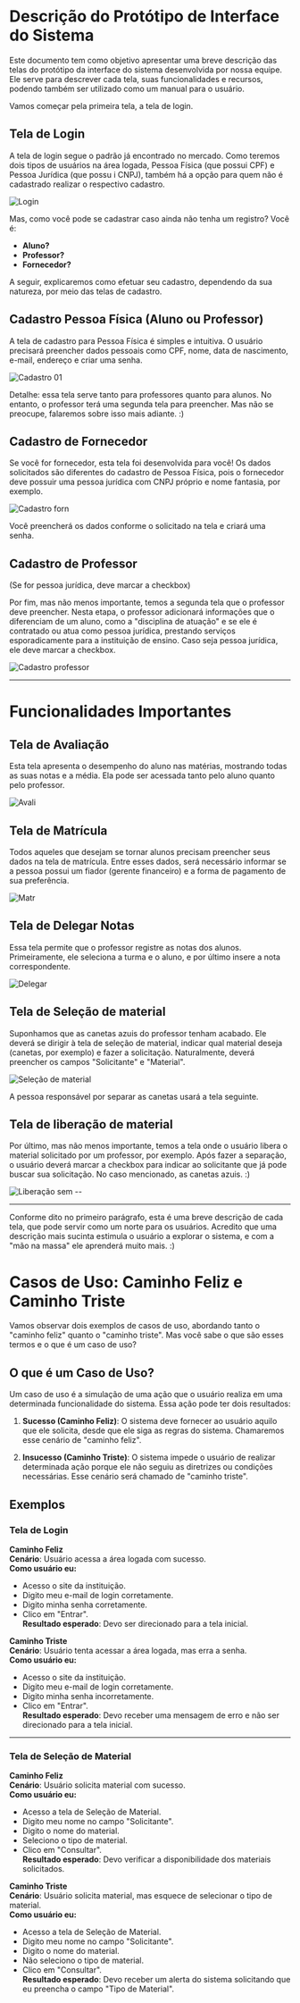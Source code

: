 # Descrição do Protótipo de Interface do Sistema

Este documento tem como objetivo apresentar uma breve descrição das telas do protótipo da interface do sistema desenvolvida por nossa equipe. Ele serve para descrever cada tela, suas funcionalidades e recursos, podendo também ser utilizado como um manual para o usuário.

Vamos começar pela primeira tela, a tela de login.

## Tela de Login


A tela de login segue o padrão já encontrado no mercado. Como teremos dois tipos de usuários na área logada, Pessoa Física (que possui CPF) e Pessoa Jurídica (que possu
i CNPJ), também há a opção para quem não é cadastrado realizar o respectivo cadastro.

![Login](https://github.com/user-attachments/assets/742bd9af-6873-48d8-a0fa-29861389ac6b)

Mas, como você pode se cadastrar caso ainda não tenha um registro? Você é:

- **Aluno?**
- **Professor?**
- **Fornecedor?**

A seguir, explicaremos como efetuar seu cadastro, dependendo da sua natureza, por meio das telas de cadastro.

## Cadastro Pessoa Física (Aluno ou Professor)

A tela de cadastro para Pessoa Física é simples e intuitiva. O usuário precisará preencher dados pessoais como CPF, nome, data de nascimento, e-mail, endereço e criar uma senha. 

![Cadastro 01](https://github.com/user-attachments/assets/9c35cad7-b5aa-40a5-90e6-fa6923ad98b0)

Detalhe: essa tela serve tanto para professores quanto para alunos. No entanto, o professor terá uma segunda tela para preencher. Mas não se preocupe, falaremos sobre isso mais adiante. :)

## Cadastro de Fornecedor

Se você for fornecedor, esta tela foi desenvolvida para você! Os dados solicitados são diferentes do cadastro de Pessoa Física, pois o fornecedor deve possuir uma pessoa jurídica com CNPJ próprio e nome fantasia, por exemplo. 

![Cadastro forn](https://github.com/user-attachments/assets/5d6c059d-7473-472a-b9bf-41deee2b6a07)

Você preencherá os dados conforme o solicitado na tela e criará uma senha.

## Cadastro de Professor
(Se for pessoa jurídica, deve marcar a checkbox)

Por fim, mas não menos importante, temos a segunda tela que o professor deve preencher. Nesta etapa, o professor adicionará informações que o diferenciam de um aluno, como a "disciplina de atuação" e se ele é contratado ou atua como pessoa jurídica, prestando serviços esporadicamente para a instituição de ensino. Caso seja pessoa jurídica, ele deve marcar a checkbox.

![Cadastro professor](https://github.com/user-attachments/assets/06cb4149-55ea-46b8-b2f1-eb074c6c3908)

---

# Funcionalidades Importantes

## Tela de Avaliação

Esta tela apresenta o desempenho do aluno nas matérias, mostrando todas as suas notas e a média. Ela pode ser acessada tanto pelo aluno quanto pelo professor.

![Avali](https://github.com/user-attachments/assets/a07c97e5-6c6f-4478-a58e-714ea2ccc724)

## Tela de Matrícula

Todos aqueles que desejam se tornar alunos precisam preencher seus dados na tela de matrícula. Entre esses dados, será necessário informar se a pessoa possui um fiador (gerente financeiro) e a forma de pagamento de sua preferência.

![Matr](https://github.com/user-attachments/assets/0531d441-d527-4058-8945-23260ecb654b)

## Tela de Delegar Notas

Essa tela permite que o professor registre as notas dos alunos. Primeiramente, ele seleciona a turma e o aluno, e por último insere a nota correspondente.

![Delegar](https://github.com/user-attachments/assets/92f12d40-1b4e-4dec-8959-235c0f109d2a)

## Tela de Seleção de material

Suponhamos que as canetas azuis do professor tenham acabado. Ele deverá se dirigir à tela de seleção de material, indicar qual material deseja (canetas, por exemplo) e fazer a solicitação.
Naturalmente, deverá preencher os campos "Solicitante" e "Material".

![Seleção de material](https://github.com/user-attachments/assets/c155e7af-f592-430a-837e-84a33ff2d1dd)

A pessoa responsável por separar as canetas usará a tela seguinte.

## Tela de liberação de material

Por último, mas não menos importante, temos a tela onde o usuário libera o material solicitado por um professor, por exemplo. Após fazer a separação, o usuário deverá marcar a checkbox para indicar ao solicitante que já pode buscar sua solicitação. No caso mencionado, as canetas azuis. :)

![Liberação sem --](https://github.com/user-attachments/assets/cad4c502-91c7-4c24-89dd-8dc57cae02a0)

---

Conforme dito no primeiro parágrafo, esta é uma breve descrição de cada tela, que pode servir como um norte para os usuários. Acredito que uma descrição mais sucinta estimula o usuário a explorar o sistema, e com a "mão na massa" ele aprenderá muito mais. :)

# Casos de Uso: Caminho Feliz e Caminho Triste

Vamos observar dois exemplos de casos de uso, abordando tanto o "caminho feliz" quanto o "caminho triste". Mas você sabe o que são esses termos e o que é um caso de uso?

## O que é um Caso de Uso?

Um caso de uso é a simulação de uma ação que o usuário realiza em uma determinada funcionalidade do sistema. Essa ação pode ter dois resultados:

1. **Sucesso (Caminho Feliz)**: O sistema deve fornecer ao usuário aquilo que ele solicita, desde que ele siga as regras do sistema. Chamaremos esse cenário de "caminho feliz".

2. **Insucesso (Caminho Triste)**: O sistema impede o usuário de realizar determinada ação porque ele não seguiu as diretrizes ou condições necessárias. Esse cenário será chamado de "caminho triste".

## Exemplos

### Tela de Login

**Caminho Feliz**  
**Cenário**: Usuário acessa a área logada com sucesso.  
**Como usuário eu:**
- Acesso o site da instituição.
- Digito meu e-mail de login corretamente.
- Digito minha senha corretamente.
- Clico em "Entrar".  
**Resultado esperado**: Devo ser direcionado para a tela inicial.

**Caminho Triste**  
**Cenário**: Usuário tenta acessar a área logada, mas erra a senha.  
**Como usuário eu:**
- Acesso o site da instituição.
- Digito meu e-mail de login corretamente.
- Digito minha senha incorretamente.
- Clico em "Entrar".  
**Resultado esperado**: Devo receber uma mensagem de erro e não ser direcionado para a tela inicial.

---

### Tela de Seleção de Material

**Caminho Feliz**  
**Cenário**: Usuário solicita material com sucesso.  
**Como usuário eu:**
- Acesso a tela de Seleção de Material.
- Digito meu nome no campo "Solicitante".
- Digito o nome do material.
- Seleciono o tipo de material.
- Clico em "Consultar".  
**Resultado esperado**: Devo verificar a disponibilidade dos materiais solicitados.

**Caminho Triste**  
**Cenário**: Usuário solicita material, mas esquece de selecionar o tipo de material.  
**Como usuário eu:**
- Acesso a tela de Seleção de Material.
- Digito meu nome no campo "Solicitante".
- Digito o nome do material.
- Não seleciono o tipo de material.
- Clico em "Consultar".  
**Resultado esperado**: Devo receber um alerta do sistema solicitando que eu preencha o campo "Tipo de Material".
